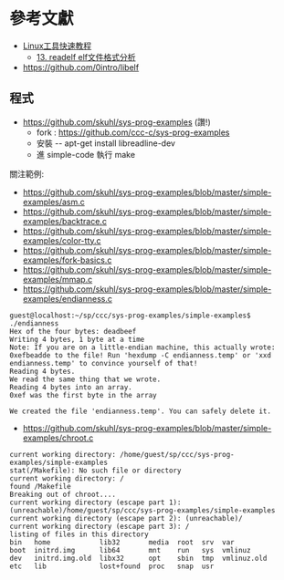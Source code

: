 # 參考文獻

* [Linux工具快速教程](https://linuxtools-rst.readthedocs.io/zh_CN/latest/index.html)
    * [13. readelf elf文件格式分析](https://linuxtools-rst.readthedocs.io/zh_CN/latest/tool/readelf.html)
* https://github.com/0intro/libelf

## 程式

* https://github.com/skuhl/sys-prog-examples (讚!)
    * fork : https://github.com/ccc-c/sys-prog-examples
    * 安裝 -- apt-get install libreadline-dev
    * 進 simple-code 執行 make

關注範例:

* https://github.com/skuhl/sys-prog-examples/blob/master/simple-examples/asm.c
* https://github.com/skuhl/sys-prog-examples/blob/master/simple-examples/backtrace.c
* https://github.com/skuhl/sys-prog-examples/blob/master/simple-examples/color-tty.c
* https://github.com/skuhl/sys-prog-examples/blob/master/simple-examples/fork-basics.c
* https://github.com/skuhl/sys-prog-examples/blob/master/simple-examples/mmap.c
* https://github.com/skuhl/sys-prog-examples/blob/master/simple-examples/endianness.c

```
guest@localhost:~/sp/ccc/sys-prog-examples/simple-examples$ ./endianness
Hex of the four bytes: deadbeef
Writing 4 bytes, 1 byte at a time
Note: If you are on a little-endian machine, this actually wrote: 0xefbeadde to the file! Run 'hexdump -C endianness.temp' or 'xxd endianness.temp' to convince yourself of that!
Reading 4 bytes.
We read the same thing that we wrote.
Reading 4 bytes into an array.
0xef was the first byte in the array

We created the file 'endianness.temp'. You can safely delete it.

```

* https://github.com/skuhl/sys-prog-examples/blob/master/simple-examples/chroot.c

```
current working directory: /home/guest/sp/ccc/sys-prog-examples/simple-examples
stat(/Makefile): No such file or directory
current working directory: /
found /Makefile
Breaking out of chroot....
current working directory (escape part 1): (unreachable)/home/guest/sp/ccc/sys-prog-examples/simple-examples
current working directory (escape part 2): (unreachable)/
current working directory (escape part 3): /
listing of files in this directory
bin   home            lib32       media  root  srv  var
boot  initrd.img      lib64       mnt    run   sys  vmlinuz
dev   initrd.img.old  libx32      opt    sbin  tmp  vmlinuz.old
etc   lib             lost+found  proc   snap  usr

```